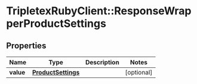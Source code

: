 # TripletexRubyClient::ResponseWrapperProductSettings

## Properties
Name | Type | Description | Notes
------------ | ------------- | ------------- | -------------
**value** | [**ProductSettings**](ProductSettings.md) |  | [optional] 


